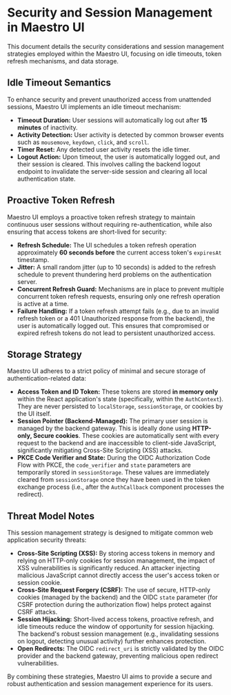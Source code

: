 # Security and Session Management in Maestro UI

This document details the security considerations and session management strategies employed within the Maestro UI, focusing on idle timeouts, token refresh mechanisms, and data storage.

## Idle Timeout Semantics

To enhance security and prevent unauthorized access from unattended sessions, Maestro UI implements an idle timeout mechanism:

- **Timeout Duration:** User sessions will automatically log out after **15 minutes** of inactivity.
- **Activity Detection:** User activity is detected by common browser events such as `mousemove`, `keydown`, `click`, and `scroll`.
- **Timer Reset:** Any detected user activity resets the idle timer.
- **Logout Action:** Upon timeout, the user is automatically logged out, and their session is cleared. This involves calling the backend logout endpoint to invalidate the server-side session and clearing all local authentication state.

## Proactive Token Refresh

Maestro UI employs a proactive token refresh strategy to maintain continuous user sessions without requiring re-authentication, while also ensuring that access tokens are short-lived for security:

- **Refresh Schedule:** The UI schedules a token refresh operation approximately **60 seconds before** the current access token's `expiresAt` timestamp.
- **Jitter:** A small random jitter (up to 10 seconds) is added to the refresh schedule to prevent thundering herd problems on the authentication server.
- **Concurrent Refresh Guard:** Mechanisms are in place to prevent multiple concurrent token refresh requests, ensuring only one refresh operation is active at a time.
- **Failure Handling:** If a token refresh attempt fails (e.g., due to an invalid refresh token or a 401 Unauthorized response from the backend), the user is automatically logged out. This ensures that compromised or expired refresh tokens do not lead to persistent unauthorized access.

## Storage Strategy

Maestro UI adheres to a strict policy of minimal and secure storage of authentication-related data:

- **Access Token and ID Token:** These tokens are stored **in memory only** within the React application's state (specifically, within the `AuthContext`). They are never persisted to `localStorage`, `sessionStorage`, or cookies by the UI itself.
- **Session Pointer (Backend-Managed):** The primary user session is managed by the backend gateway. This is ideally done using **HTTP-only, Secure cookies**. These cookies are automatically sent with every request to the backend and are inaccessible to client-side JavaScript, significantly mitigating Cross-Site Scripting (XSS) attacks.
- **PKCE Code Verifier and State:** During the OIDC Authorization Code Flow with PKCE, the `code_verifier` and `state` parameters are temporarily stored in `sessionStorage`. These values are immediately cleared from `sessionStorage` once they have been used in the token exchange process (i.e., after the `AuthCallback` component processes the redirect).

## Threat Model Notes

This session management strategy is designed to mitigate common web application security threats:

- **Cross-Site Scripting (XSS):** By storing access tokens in memory and relying on HTTP-only cookies for session management, the impact of XSS vulnerabilities is significantly reduced. An attacker injecting malicious JavaScript cannot directly access the user's access token or session cookie.
- **Cross-Site Request Forgery (CSRF):** The use of secure, HTTP-only cookies (managed by the backend) and the OIDC `state` parameter (for CSRF protection during the authorization flow) helps protect against CSRF attacks.
- **Session Hijacking:** Short-lived access tokens, proactive refresh, and idle timeouts reduce the window of opportunity for session hijacking. The backend's robust session management (e.g., invalidating sessions on logout, detecting unusual activity) further enhances protection.
- **Open Redirects:** The OIDC `redirect_uri` is strictly validated by the OIDC provider and the backend gateway, preventing malicious open redirect vulnerabilities.

By combining these strategies, Maestro UI aims to provide a secure and robust authentication and session management experience for its users.
